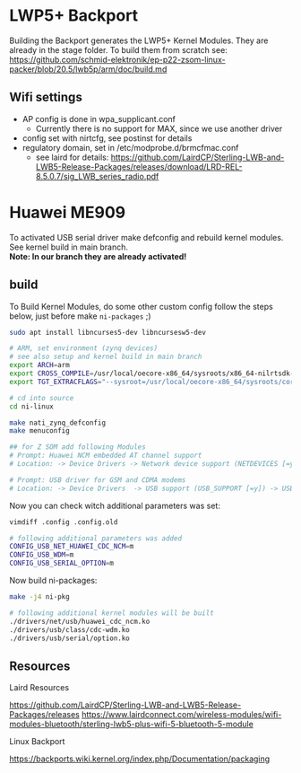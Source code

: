 
# LWP5+ Backport
Building the Backport generates the LWP5+ Kernel Modules. They are already in the stage folder. To build them from scratch see:
https://github.com/schmid-elektronik/ep-p22-zsom-linux-packer/blob/20.5/lwb5p/arm/doc/build.md

## Wifi settings
- AP config is done in wpa_supplicant.conf
  - Currently there is no support for MAX, since we use another driver
- config set with nirtcfg, see postinst for details
- regulatory domain, set in /etc/modprobe.d/brmcfmac.conf
  - see laird for details: https://github.com/LairdCP/Sterling-LWB-and-LWB5-Release-Packages/releases/download/LRD-REL-8.5.0.7/sig_LWB_series_radio.pdf

# Huawei ME909
To activated USB serial driver make defconfig and rebuild kernel modules. See kernel build in main branch.  
**Note: In our branch they are already activated!**

## build

To Build Kernel Modules, do some other custom config follow the steps below, just before make `ni-packages` ;)

```bash
sudo apt install libncurses5-dev libncursesw5-dev

# ARM, set environment (zynq devices)
# see also setup and kernel build in main branch
export ARCH=arm
export CROSS_COMPILE=/usr/local/oecore-x86_64/sysroots/x86_64-nilrtsdk-linux/usr/bin/arm-nilrt-linux-gnueabi/arm-nilrt-linux-gnueabi-
export TGT_EXTRACFLAGS="--sysroot=/usr/local/oecore-x86_64/sysroots/cortexa9-vfpv3-nilrt-linux-gnueabi/"

# cd into source
cd ni-linux

make nati_zynq_defconfig
make menuconfig

## for Z SOM add following Modules
# Prompt: Huawei NCM embedded AT channel support
# Location: -> Device Drivers -> Network device support (NETDEVICES [=y])  -> USB Network Adapters (USB_NET_DRIVERS [=m]) -> Multi-purpose USB Networking Framework (USB_USBNET [=m]) 

# Prompt: USB driver for GSM and CDMA modems
# Location: -> Device Drivers  -> USB support (USB_SUPPORT [=y]) -> USB Serial Converter support (USB_SERIAL [=m]) ->  USB driver for GSM and CDMA modems
```

Now you can check witch additional parameters was set:
```bash
vimdiff .config .config.old

# following additional parameters was added
CONFIG_USB_NET_HUAWEI_CDC_NCM=m
CONFIG_USB_WDM=m
CONFIG_USB_SERIAL_OPTION=m
```
Now build ni-packages:
```bash
make -j4 ni-pkg

# following additional kernel modules will be built
./drivers/net/usb/huawei_cdc_ncm.ko
./drivers/usb/class/cdc-wdm.ko
./drivers/usb/serial/option.ko
```


## Resources
Laird Resources

https://github.com/LairdCP/Sterling-LWB-and-LWB5-Release-Packages/releases
https://www.lairdconnect.com/wireless-modules/wifi-modules-bluetooth/sterling-lwb5-plus-wifi-5-bluetooth-5-module



Linux Backport

https://backports.wiki.kernel.org/index.php/Documentation/packaging

